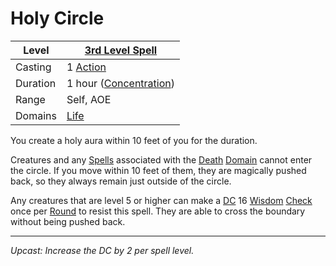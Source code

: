 # Holy Circle

| Level    | [3rd Level Spell](3rd%20Level%20Spells.md)          |
| -------- | --------------------------------------------------- |
| Casting  | 1 [Action](../../../../Game%20Procedures/Action.md) |
| Duration | 1 hour ([Concentration](../../../Concentration.md)) |
| Range    | Self, AOE                                           |
| Domains  | [Life](../../../Spell%20Domains/Life.md)            |

You create a holy aura within 10 feet of you for the duration.

Creatures and any [Spells](../../../Spells.md) associated with the [Death](../../../Spell%20Domains/Death.md) [Domain](../../../Spell%20Domains/!Domain%20Index.md) cannot enter the circle. If you move within 10 feet of them, they are magically pushed back, so they always remain just outside of the circle.

Any creatures that are level 5 or higher can make a [DC](../../../../Game%20Procedures/DC.md) 16 [Wisdom](../../../../Player%20Characters/Chosen%20Statistics/Wisdom.md) [Check](../../../../Game%20Procedures/Check.md) once per [Round](../../../../Game%20Procedures/Round.md) to resist this spell. They are able to cross the boundary without being pushed back.

---
*Upcast: Increase the DC by 2 per spell level.*